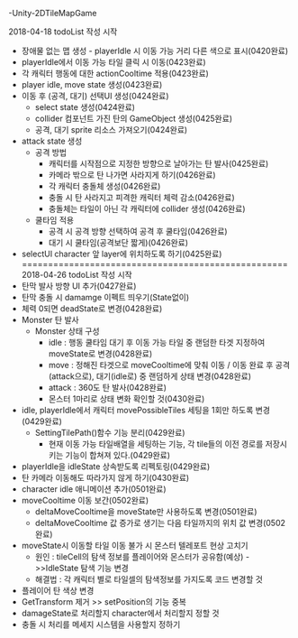 -Unity-2DTileMapGame

2018-04-18 todoList 작성 시작
- 장애물 없는 맵 생성
​- playerIdle 시 이동 가능 거리 다른 색으로 표시(0420완료)
- playerIdle에서 이동 가능 타일 클릭 시 이동(0423완료)
- 각 캐릭터 행동에 대한 actionCooltime 적용(0423완료)
- player idle, move state 생성(0423완료)
- 이동 후 (공격, 대기) 선택UI 생성(0424완료)
  - select state 생성(0424완료)
  - collider 컴포넌트 가진 탄의 GameObject 생성(0425완료)
  - 공격, 대기 sprite 리소스 가져오기(0424완료)
- attack state 생성
  - 공격 방법
    - 캐릭터를 시작점으로 지정한 방향으로 날아가는 탄 발사(0425완료)
    - 카메라 밖으로 탄 나가면 사라지게 하기(0426완료)
    - 각 캐릭터 충돌체 생성(0426완료)
    - 충돌 시 탄 사라지고 피격한 캐릭터 체력 감소(0426완료)
    - 충돌체는 타일이 아닌 각 캐릭터에 collider 생성(0426완료)
  - 쿨타임 적용
    - 공격 시 공격 방향 선택하여 공격 후 쿨타임(0426완료)
    - 대기 시 쿨타임(공격보단 짧게)(0426완료)
- selectUI character 앞 layer에 위치하도록 하기(0425완료)
===================================================
2018-04-26 todoList 작성 시작
- 탄막 발사 방향 UI 추가(0427완료)
- 탄막 충돌 시 damamge 이펙트 띄우기(State없이)
- 체력 0되면 deadState로 변경(0428완료)
- Monster 탄 발사
  - Monster 상태 구성
    - idle : 행동 쿨타임 대기 후 이동 가능 타일 중 랜덤한 타겟 지정하여 moveState로 변경(0428완료)
    - move : 정해진 타겟으로 moveCooltime에 맞춰 이동 / 이동 완료 후 공격(attack으로), 대기(idle로) 중 랜덤하게 상태 변경(0428완료)
    - attack : 360도 탄 발사(0428완료)
    - 몬스터 1마리로 상태 변화 확인할 것(0430완료)
- idle, playerIdle에서 캐릭터 movePossibleTiles 세팅을 1회만 하도록 변경(0429완료)
  - SettingTilePath()함수 기능 분리(0429완료)
    - 현재 이동 가능 타일배열을 세팅하는 기능, 각 tile들의 이전 경로를 저장시키는 기능이 합쳐져 있다.(0429완료)
- playerIdle을 idleState 상속받도록 리펙토링(0429완료)
- 탄 카메라 이동해도 따라가지 않게 하기(0430완료)
- character idle 애니메이션 추가(0501완료)
- moveCooltime 이동 보간(0502완료)
  - deltaMoveCooltime을 moveState만 사용하도록 변경(0501완료)
  - deltaMoveCooltime 값 증가로 생기는 다음 타일까지의 위치 값 변경(0502완료)
- moveState시 이동할 타일 이동 불가 시 몬스터 텔레포트 현상 고치기
  - 원인 : tileCell의 탐색 정보를 플레이어와 몬스터가 공유함(예상)
     ->>IdleState 탐색 기능 변경
  - 해결법 : 각 캐릭터 별로 타일셀의 탐색정보를 가지도록 코드 변경할 것
- 플레이어 탄 색상 변경
- GetTransform 제거 >> setPosition의 기능 중복
- damageState로 처리할지 character에서 처리할지 정할 것
- 충돌 시 처리를 메세지 시스템을 사용할지 정하기
